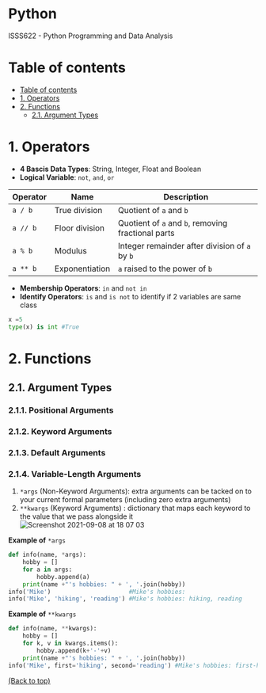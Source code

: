 # Python
ISSS622 - Python Programming and Data Analysis

# Table of contents
- [Table of contents](#table-of-contents)
- [1. Operators](#1-operators)
- [2. Functions](#2-functions)
  - [2.1. Argument Types](#21-argument-types)


# 1. Operators
* **4 Bascis Data Types**: String, Integer, Float and Boolean
* **Logical Variable**: `not`, `and`, `or`

| Operator     | Name           | Description                                            |
|--------------|----------------|--------------------------------------------------------|
| ``a / b``    | True division  | Quotient of ``a`` and ``b``                            |
| ``a // b``   | Floor division | Quotient of ``a`` and ``b``, removing fractional parts |
| ``a % b``    | Modulus        | Integer remainder after division of ``a`` by ``b``     |
| ``a ** b``   | Exponentiation | ``a`` raised to the power of ``b``                     |
* **Membership Operators**: `in` and `not in`
* **Identify Operators**: `is` and `is not` to identify if 2 variables are same class
```Python
x =5
type(x) is int #True
```
# 2. Functions
## 2.1. Argument Types 
### 2.1.1. Positional Arguments
### 2.1.2. Keyword Arguments
### 2.1.3. Default Arguments
### 2.1.4. Variable-Length Arguments
1) `*args` (Non-Keyword Arguments): extra arguments can be tacked on to your current formal parameters (including zero extra arguments)
2) `**kwargs` (Keyword Arguments) : dictionary that maps each keyword to the value that we pass alongside it
![Screenshot 2021-09-08 at 18 07 03](https://user-images.githubusercontent.com/64508435/132490303-58cd2e39-8e41-4edd-b9e2-70f20268e8ff.png)

**Example of** `*args` 
```Python
def info(name, *args):
    hobby = []
    for a in args:
        hobby.append(a)
    print(name +"'s hobbies: " + ', '.join(hobby))
info('Mike')                      #Mike's hobbies:
info('Mike', 'hiking', 'reading') #Mike's hobbies: hiking, reading
```
**Example of** `**kwargs`
```Python
def info(name, **kwargs):
    hobby = []
    for k, v in kwargs.items():
        hobby.append(k+'-'+v)
    print(name +"'s hobbies: " + ', '.join(hobby))
info('Mike', first='hiking', second='reading') #Mike's hobbies: first-hiking, second-reading
```

[(Back to top)](#table-of-contents)


